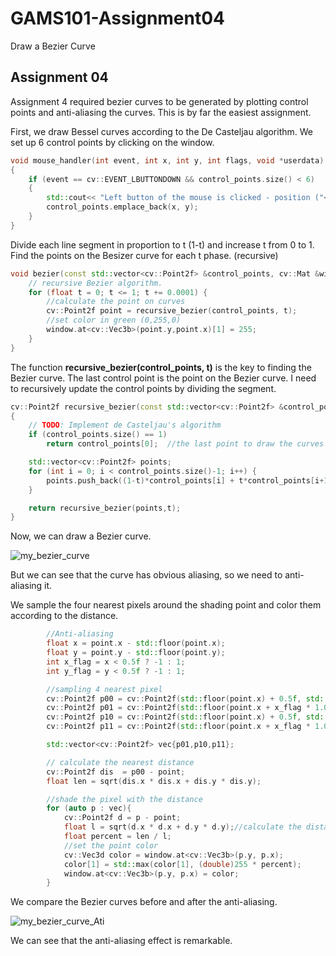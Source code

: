 # GAMS101-Assignment04
Draw a Bezier Curve

## Assignment 04 

Assignment 4 required bezier curves to be generated by plotting control points and anti-aliasing the curves. This is by far the easiest assignment. 

First, we draw Bessel curves according to the De Casteljau algorithm. We set up 6 control points by clicking on the window.

```CPP
void mouse_handler(int event, int x, int y, int flags, void *userdata) 
{
    if (event == cv::EVENT_LBUTTONDOWN && control_points.size() < 6) 
    {
        std::cout<< "Left button of the mouse is clicked - position ("<< x << ", "<< y << ")" << '\n';
        control_points.emplace_back(x, y);
    }     
}
```

Divide each line segment in proportion to t (1-t) and increase t from 0 to 1. Find the points on the Besizer curve for each t phase. (recursive)

```CPP
void bezier(const std::vector<cv::Point2f> &control_points, cv::Mat &window) {
    // recursive Bezier algorithm.
    for (float t = 0; t <= 1; t += 0.0001) {
        //calculate the point on curves
        cv::Point2f point = recursive_bezier(control_points, t);
        //set color in green (0,255,0)
        window.at<cv::Vec3b>(point.y,point.x)[1] = 255;
    }
}
```

The function **recursive_bezier(control_points, t)**  is the key to finding the Bezier curve. The last control point is the point on the Bezier curve. I need to recursively update the control points by dividing the segment.

```CPP
cv::Point2f recursive_bezier(const std::vector<cv::Point2f> &control_points, float t) 
{
    // TODO: Implement de Casteljau's algorithm
    if (control_points.size() == 1)
        return control_points[0];  //the last point to draw the curves

    std::vector<cv::Point2f> points;
    for (int i = 0; i < control_points.size()-1; i++) {
        points.push_back((1-t)*control_points[i] + t*control_points[i+1]);
    }

    return recursive_bezier(points,t);
}
```

Now, we can draw a Bezier curve.

![my_bezier_curve](https://user-images.githubusercontent.com/68177870/169929110-dbe02e04-a934-4fcd-93aa-60aeb00d41b5.png)

But we can see that the curve has obvious aliasing, so we need to anti-aliasing it.

We sample the four nearest pixels around the shading point and color them according to the distance.

```CPP
        //Anti-aliasing
        float x = point.x - std::floor(point.x);
        float y = point.y - std::floor(point.y);
        int x_flag = x < 0.5f ? -1 : 1;
        int y_flag = y < 0.5f ? -1 : 1;

        //sampling 4 nearest pixel
        cv::Point2f p00 = cv::Point2f(std::floor(point.x) + 0.5f, std::floor(point.y) + 0.5f);
        cv::Point2f p01 = cv::Point2f(std::floor(point.x + x_flag * 1.0f) + 0.5f, std::floor(point.y) + 0.5f);
        cv::Point2f p10 = cv::Point2f(std::floor(point.x) + 0.5f, std::floor(point.y + y_flag * 1.0f) + 0.5f);
        cv::Point2f p11 = cv::Point2f(std::floor(point.x + x_flag * 1.0f) + 0.5f, std::floor(point.y + y_flag * 1.0f) + 0.5f);

        std::vector<cv::Point2f> vec{p01,p10,p11};

        // calculate the nearest distance 
        cv::Point2f dis  = p00 - point;
        float len = sqrt(dis.x * dis.x + dis.y * dis.y);

        //shade the pixel with the distance
        for (auto p : vec){
            cv::Point2f d = p - point;
            float l = sqrt(d.x * d.x + d.y * d.y);//calculate the distance
            float percent = len / l;
            //set the point color
            cv::Vec3d color = window.at<cv::Vec3b>(p.y, p.x);
            color[1] = std::max(color[1], (double)255 * percent);
            window.at<cv::Vec3b>(p.y, p.x) = color;
        }
```

We compare the Bezier curves before and after the anti-aliasing.

![my_bezier_curve_Ati](https://user-images.githubusercontent.com/68177870/169929129-db871730-eedd-4943-980e-d095d1f51584.png)

We can see that the anti-aliasing effect is remarkable.
